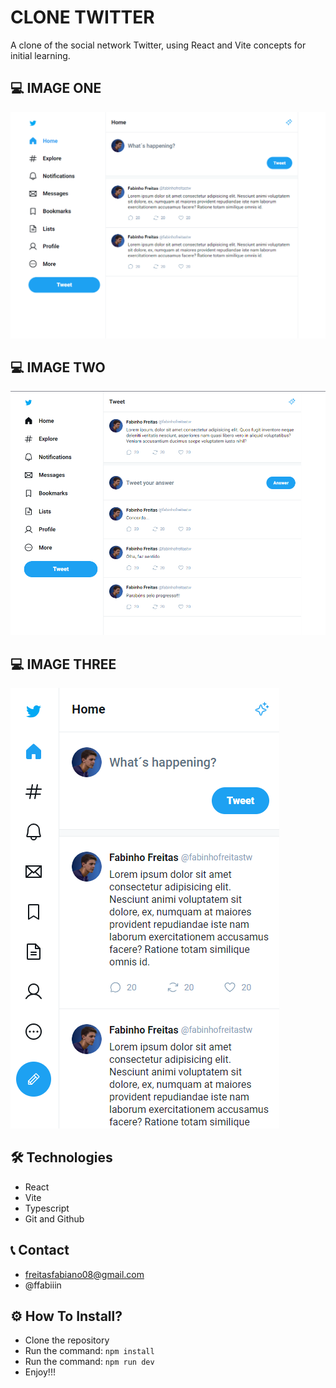 # CLONE TWITTER
A clone of the social network Twitter, using React and Vite concepts for initial learning.

## 💻 IMAGE ONE
![preview](./src/assets/screens/1.png)

## 💻 IMAGE TWO
![preview](./src/assets/screens/2.png)

## 💻 IMAGE THREE
![preview](./src/assets/screens/3.png)

## 🛠️ Technologies
- React
- Vite
- Typescript
- Git and Github

## 📞 Contact
- freitasfabiano08@gmail.com
- @ffabiiin

## ⚙️ How To Install?
- Clone the repository
- Run the command: ```npm install```
- Run the command: ```npm run dev```
- Enjoy!!!

